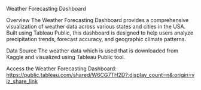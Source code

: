 Weather Forecasting Dashboard

Overview
The Weather Forecasting Dashboard provides a comprehensive visualization of weather data across various states and cities in the USA. Built using Tableau Public, this dashboard is designed to help users analyze precipitation trends, forecast accuracy, and geographic climate patterns.

Data Source
The weather data which is used that is downloaded from Kaggle and visualized using Tableau Public tool.

Access the Weather Forecasting Dashboard:
https://public.tableau.com/shared/W6CG7TH2D?:display_count=n&:origin=viz_share_link


